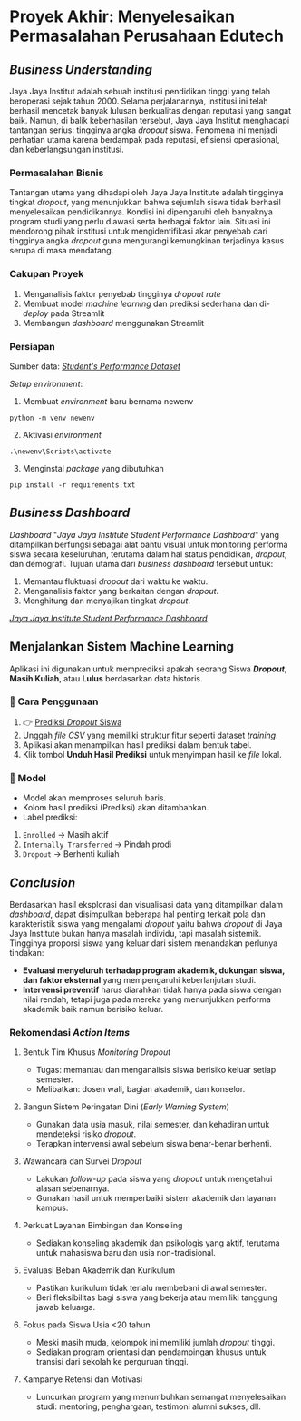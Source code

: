 # Proyek Akhir: Menyelesaikan Permasalahan Perusahaan Edutech


## _Business Understanding_

Jaya Jaya Institut adalah sebuah institusi pendidikan tinggi yang telah beroperasi sejak tahun 2000. Selama perjalanannya, institusi ini telah berhasil mencetak banyak lulusan berkualitas dengan reputasi yang sangat baik. Namun, di balik keberhasilan tersebut, Jaya Jaya Institut menghadapi tantangan serius: tingginya angka _dropout_ siswa. Fenomena ini menjadi perhatian utama karena berdampak pada reputasi, efisiensi operasional, dan keberlangsungan institusi.

### Permasalahan Bisnis

Tantangan utama yang dihadapi oleh Jaya Jaya Institute adalah tingginya tingkat _dropout_, yang menunjukkan bahwa sejumlah siswa tidak berhasil menyelesaikan pendidikannya. Kondisi ini dipengaruhi oleh banyaknya program studi yang perlu diawasi serta berbagai faktor lain. Situasi ini mendorong pihak institusi untuk mengidentifikasi akar penyebab dari tingginya angka _dropout_ guna mengurangi kemungkinan terjadinya kasus serupa di masa mendatang.

### Cakupan Proyek

1. Menganalisis faktor penyebab tingginya _dropout rate_
2. Membuat model _machine learning_ dan prediksi sederhana dan di-_deploy_ pada Streamlit
3. Membangun _dashboard_ menggunakan Streamlit

### Persiapan

Sumber data: [_Student's Performance Dataset_](https://github.com/dicodingacademy/dicoding_dataset/blob/main/students_performance/data.csv)

_Setup environment_:
1. Membuat _environment_ baru bernama newenv
```
python -m venv newenv
```
2. Aktivasi _environment_
```
.\newenv\Scripts\activate
```
3. Menginstal _package_ yang dibutuhkan
```
pip install -r requirements.txt
```

## _Business Dashboard_

_Dashboard_ "_Jaya Jaya Institute Student Performance Dashboard_" yang ditampilkan berfungsi sebagai alat bantu visual untuk monitoring performa siswa secara keseluruhan, terutama dalam hal status pendidikan, _dropout_, dan demografi. Tujuan utama dari _business dashboard_ tersebut untuk:

1. Memantau fluktuasi _dropout_ dari waktu ke waktu.
2. Menganalisis faktor yang berkaitan dengan _dropout_.
3. Menghitung dan menyajikan tingkat _dropout_.

[_Jaya Jaya Institute Student Performance Dashboard_](https://lookerstudio.google.com/s/s-g6JbVbrPU)


## Menjalankan Sistem Machine Learning

Aplikasi ini digunakan untuk memprediksi apakah seorang Siswa **_Dropout_**, **Masih Kuliah**, atau **Lulus** berdasarkan data historis.

### 📂 Cara Penggunaan

1. 👉 [Prediksi _Dropout_ Siswa](https://institusi-pendidikan-nfsrs4mm4mzs5s6ctrcpvb.streamlit.app/)  
2. Unggah _file CSV_ yang memiliki struktur fitur seperti dataset _training_.
3. Aplikasi akan menampilkan hasil prediksi dalam bentuk tabel.
4. Klik tombol **Unduh Hasil Prediksi** untuk menyimpan hasil ke _file_ lokal.

### 🧪 Model

- Model akan memproses seluruh baris.
- Kolom hasil prediksi (Prediksi) akan ditambahkan.
- Label prediksi:
1. `Enrolled` → Masih aktif
2. `Internally Transferred` → Pindah prodi
3. `Dropout` → Berhenti kuliah


## _Conclusion_

Berdasarkan hasil eksplorasi dan visualisasi data yang ditampilkan dalam _dashboard_, dapat disimpulkan beberapa hal penting terkait pola dan karakteristik siswa yang mengalami _dropout_ yaitu bahwa _dropout_ di Jaya Jaya Institute bukan hanya masalah individu, tapi masalah sistemik. Tingginya proporsi siswa yang keluar dari sistem menandakan perlunya tindakan:

- **Evaluasi menyeluruh terhadap program akademik, dukungan siswa, dan faktor eksternal** yang mempengaruhi keberlanjutan studi.
- **Intervensi preventif** harus diarahkan tidak hanya pada siswa dengan nilai rendah, tetapi juga pada mereka yang menunjukkan performa akademik baik namun berisiko keluar.

### Rekomendasi _Action Items_

1. Bentuk Tim Khusus _Monitoring Dropout_
    - Tugas: memantau dan menganalisis siswa berisiko keluar setiap semester.
    - Melibatkan: dosen wali, bagian akademik, dan konselor.

2. Bangun Sistem Peringatan Dini (_Early Warning System_)
    - Gunakan data usia masuk, nilai semester, dan kehadiran untuk mendeteksi risiko _dropout_.
    - Terapkan intervensi awal sebelum siswa benar-benar berhenti.

3. Wawancara dan Survei _Dropout_
    - Lakukan _follow-up_ pada siswa yang _dropout_ untuk mengetahui alasan sebenarnya.
    - Gunakan hasil untuk memperbaiki sistem akademik dan layanan kampus.

4. Perkuat Layanan Bimbingan dan Konseling
    - Sediakan konseling akademik dan psikologis yang aktif, terutama untuk mahasiswa baru dan usia non-tradisional.

5. Evaluasi Beban Akademik dan Kurikulum
    - Pastikan kurikulum tidak terlalu membebani di awal semester.
    - Beri fleksibilitas bagi siswa yang bekerja atau memiliki tanggung jawab keluarga.

6. Fokus pada Siswa Usia <20 tahun
    - Meski masih muda, kelompok ini memiliki jumlah _dropout_ tinggi.
    - Sediakan program orientasi dan pendampingan khusus untuk transisi dari sekolah ke perguruan tinggi.

7. Kampanye Retensi dan Motivasi
    - Luncurkan program yang menumbuhkan semangat menyelesaikan studi: mentoring, penghargaan, testimoni alumni sukses, dll.
    
